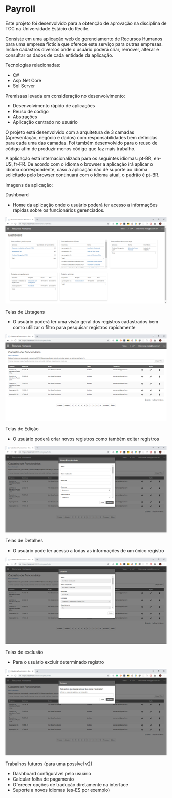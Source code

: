 # Payroll

Este projeto foi desenvolvido para a obtenção de aprovação na disciplina de TCC na Universidade Estácio do Recife.

Consiste em uma aplicação web de gerenciamento de Recursos Humanos para uma empresa fictícia que oferece este serviço para outras empresas. Inclue cadastros diversos onde o usuário poderá criar, remover, alterar e consultar os dados de cada entidade da aplicação.

Tecnologias relacionadas:
<ul>
  <li> C# </li>
  <li> Asp.Net Core </li>
  <li> Sql Server </li>  
</ul>

Premissas levada em consideração no desenvolvimento:
<ul>
  <li> Desenvolvimento rápido de aplicações </li>
  <li> Reuso de código </li>
  <li> Abstrações </li>  
  <li> Aplicação centrado no usuário </li>  
</ul>

O projeto está desenvolvido com a arquitetura de 3 camadas (Apresentação, negócio e dados) com responsabilidades bem definidas para cada uma das camadas. Foi também desenvolvido para o reuso de código afim de produzir menos código que faz mais trabalho.

A aplicação está internacionalizada para os seguintes idiomas: pt-BR, en-US, fr-FR. De acordo com o idioma o browser a aplicação irá aplicar o idioma correspondente, caso a aplicação não dê suporte ao idioma solicitado pelo browser continuará com o idioma atual, o padrão é pt-BR. 

Imagens da aplicação: 

Dashboard 
 - Home da aplicação onde o usuário poderá ter acesso a informações rápidas sobre os funcionários gerenciados.
 
  ![Screenshot](dashboard.png)

Telas de Listagens
  - O usuário poderá ter uma visão geral dos registros cadastrados bem como utilizar o filtro para pesquisar registros rapidamente
  
  ![Screenshot](index.png)
 
Telas de Edição
  - O usuário poderá criar novos registros como também editar registros
  
  ![Screenshot](create.png)

Telas de Detalhes
  - O usuário pode ter acesso a todas as informações de um único registro
  
  ![Screenshot](details.png)
  
Telas de exclusão
  - Para o usuário excluir determinado registro
  
  ![Screenshot](remove.png)
  
  Trabalhos futuros (para uma possível v2)
- Dashboard configurável pelo usuário
- Calcular folha de pagamento
- Oferecer opções de tradução diretamente na interface
- Suporte a novos idiomas (es-ES por exemplo)
